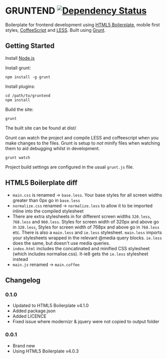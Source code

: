GRUNTEND [![Dependency Status](http://david-dm.org/alanshaw/gruntend/status.png)](http://david-dm.org/alanshaw/gruntend)
========

Boilerplate for frontend development using [HTML5 Boilerplate](http://html5boilerplate.com/), mobile first styles, [CoffeeScript](http://coffeescript.org/) and [LESS](http://lesscss.org/). Built using [Grunt](http://gruntjs.com/).


Getting Started
---------------

Install [Node.js](http://nodejs.org/)

Install grunt:

	npm install -g grunt

Install plugins:

	cd /path/to/gruntend
	npm install

Build the site:

	grunt

The built site can be found at dist/

Grunt can watch the project and compile LESS and coffeescript when you make changes to the files. Grunt is setup to _not_ minify files when watching them to aid debugging whilst in development.

	grunt watch

Project build settings are configured in the usual `grunt.js` file.


HTML5 Boilerplate diff
----------------------

- `main.css` is renamed -> `base.less`. Your base styles for all screen widths greater than 0px go in `base.less`
- `normalize.css` renamed -> `normalize.less` to allow it to be imported inline into the compiled stylesheet
- There are extra stylesheets in for different screen widths `320.less`, `768.less` and `960.less`. Styles for screen width of 320px and above go in `320.less`, Styles for screen width of 768px and above go in `768.less` etc. There is also a `main.less` and `ie.less` stylesheet. `main.less` imports your stylesheets wrapped in the relevant @media query blocks. `ie.less` does the same, but doesn't use media queries.
- `index.html` includes the concatinated and minified CSS stylesheet (which includes normalise.css). lt-ie8 gets the `ie.less` stylesheet instead
- `main.js` renamed -> `main.coffee`


Changelog
---------

### 0.1.0

- Updated to HTML5 Boilerplate v4.1.0
- Added package.json
- Added LICENCE
- Fixed issue where modernizr & jquery were not copied to output folder

### 0.0.1

- Brand new
- Using HTML5 Boilerplate v4.0.3 
